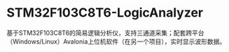 # STM32F103C8T6-LogicAnalyzer
基于STM32F103C8T6的简易逻辑分析仪，支持三通道采集；配套跨平台（Windows/Linux）Avalonia上位机软件（在另一个项目），实时显示波形数据。
